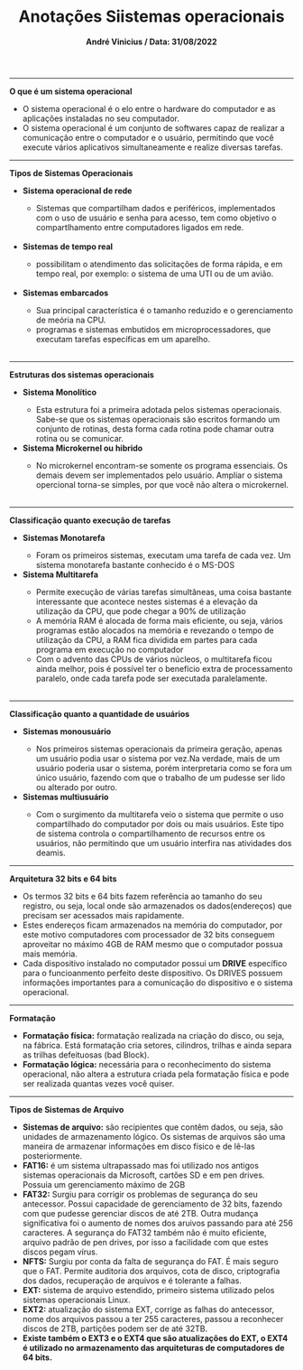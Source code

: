 <html>
  <head></head>
  <body>
    <header>
    <h1>Anotações Siistemas operacionais</h1>
      <p><strong>André Vinicius / Data: 31/08/2022</strong></p>
    </header>
    <hr>
    <p><strong>O que é um sistema operacional</strong></p>
    <ul>
      <li>O sistema operacional é o elo entre o hardware do computador e as aplicações instaladas no seu computador.</li>
      <li>O sistema operacional é um conjunto de softwares capaz de realizar a comunicação entre o computador e o usuário, permitindo que você execute vários aplicativos simultaneamente e realize diversas tarefas.</li>
    </ul>
    <hr>
    <p><strong>Tipos de Sistemas Operacionais</strong></p>
    <ul>
      <li><b>Sistema operacional de rede</b></li>
         <ul>
           <li>Sistemas que compartilham dados e periféricos, implementados com o uso de usuário e senha para acesso, tem como objetivo o compartlhamento entre computadores ligados em rede.</li>
         </ul>
         <br>
      <li><b>Sistemas de tempo real</b></li>
         <ul>
           <li>possibilitam o atendimento das solicitações de forma rápida, e em tempo real, por exemplo: o sistema de uma UTI ou de um avião.</li>
         </ul>
         <br>
      <li><b>Sistemas embarcados</b></li>
         <ul>
           <li>Sua principal característica é o tamanho reduzido e o gerenciamento de meória na CPU.</li>
           <li>programas e sistemas embutidos em microprocessadores, que executam tarefas específicas em um aparelho.</li>
         </ul>
         <br>
    </ul>
    <hr>
    <p><strong>Estruturas dos sistemas operacionais</strong></p>
    <ul>
      <li><b>Sistema Monolítico</b></li>
         <ul>
             <li>Esta estrutura foi a primeira adotada pelos sistemas operacionais. Sabe-se que os sistemas operacionais são escritos formando um conjunto de rotinas, desta forma cada rotina pode chamar outra rotina ou se comunicar.</li>
         </ul>
      <li><b>Sistema Microkernel ou hibrido</b></li>
         <ul>
              <li>No microkernel encontram-se somente os programa essenciais. Os demais devem ser implementados pelo usuário. Ampliar o sistema opercional torna-se simples, por que você não altera o microkernel.</li>
         </ul>
         <br>
    </ul>
    <hr>
    <p><strong>Classificação quanto execução de tarefas</strong></p>
     <ul>
         <li><b>Sistemas Monotarefa</b></li>
             <ul>
                 <li>Foram os primeiros sistemas, executam uma tarefa de cada vez. Um sistema monotarefa bastante conhecido é o MS-DOS</li>
             </ul>
       <li><b>Sistema Multitarefa</b></li>
           <ul>
                <li>Permite execução de várias tarefas simultâneas, uma coisa bastante interessante que acontece nestes sistemas é a elevação da utilização da CPU, que pode chegar a 90% de utilização</li>
                <li>A memória RAM é alocada de forma mais eficiente, ou seja, vários programas estão alocados na memória e revezando o tempo de utilização da CPU, a RAM fica dividida em partes para cada programa em execução no computador</li>
                <li>Com o advento das CPUs de vários núcleos, o multitarefa ficou ainda melhor, pois é possível ter o benefício extra de processamento paralelo, onde cada tarefa pode ser executada paralelamente.</li>
           </ul>
           <br>
     </ul>
    <hr>
    <p><strong>Classificação quanto a quantidade de usuários</strong></p>
    <ul>
      <li><b>Sistemas monousuário</b></li>
          <ul>
             <li>Nos primeiros sistemas operacionais da primeira geração, apenas um usuário podia usar o sistema por vez.Na verdade, mais de um usuário poderia usar o sistema, porém interpretaria como se fora um único usuário, fazendo com que o trabalho de um pudesse ser lido ou alterado por outro.</li>
          </ul>
      <li><b>Sistemas multiusuário</b></li>
          <ul>
            <li>Com o surgimento da multitarefa veio o sistema que permite o uso compartilhado do computador por dois ou mais usuários. Este tipo de sistema controla o compartilhamento de recursos entre os usuários, não permitindo que um usuário interfira nas atividades dos deamis.</li>
          </ul>
    </ul>
    <hr>
    <p><strong>Arquitetura 32 bits e 64 bits</strong></p>
    <ul>
      <li>Os termos 32 bits e 64 bits fazem referência ao tamanho do seu registro, ou seja, local onde são armazenados os dados(endereços) que precisam ser acessados mais rapidamente.</li>
       <li>Estes endereços ficam armazenados na memória do computador, por este motivo computadores com processador de 32 bits conseguem aproveitar no máximo 4GB de RAM mesmo que o computador possua mais memória.</li>
      <li>Cada dispositivo instalado no computador possui um <b>DRIVE</b> específico para o funcioanmento perfeito deste dispositivo. Os DRIVES possuem informações importantes para a comunicação do dispositivo e o sistema operacional.</li>
    </ul>
    <hr>
    <p><strong>Formatação</strong></p>
    <ul>
      <li><b>Formatação física:</b> formatação realizada na criação do disco, ou seja, na fábrica. Está formatação cria setores, cilindros, trilhas e ainda separa as trilhas defeituosas (bad Block).</li>
      <li><b>Formatação lógica:</b> necessária para o reconhecimento do sistema operacional, não altera a estrutura criada pela formatação física e pode ser realizada quantas vezes você quiser.</li>
    </ul>
    <hr>
    <p><strong>Tipos de Sistemas de Arquivo</strong></p>
    <ul>
      <li><b>Sistemas de arquivo:</b> são recipientes que contêm dados, ou seja, são unidades de armazenamento lógico. Os sistemas de arquivos são uma maneira de armazenar informações em disco físico e de lê-las posteriormente.</li>
      <li><b>FAT16:</b> é um sistema ultrapassado mas foi utilizado nos antigos sistemas operacionais da Microsoft, cartões SD e em pen drives. Possuia um gerenciamento máximo de 2GB</li>
      <li><b>FAT32:</b> Surgiu para corrigir os problemas de segurança do seu antecessor. Possui capacidade de gerenciamento de 32 bits, fazendo com que pudesse gerenciar discos de até 2TB. Outra mudança significativa foi o aumento de nomes dos aruivos passando para até 256 caracteres. A segurança do FAT32 também não é muito eficiente, arquivo padrão de pen drives, por isso a facilidade com que estes discos pegam vírus.</li>
      <li><b>NFTS:</b> Surgiu por conta da falta de segurança do FAT. É mais seguro que o FAT. Permite auditoria dos arquivos, cota de disco, criptografia dos dados, recuperação de arquivos e é tolerante a falhas.</li>
      <li><b>EXT:</b> sistema de arquivo estendido, primeiro sistema utilizado pelos sistemas operacionais Linux.</li>
      <li><b>EXT2:</b> atualização do sistema EXT, corrige as falhas do antecessor, nome dos arquivos passou a ter 255 caracteres, passou a reconhecer discos de 2TB, partições podem ser de até 32TB.</li>
      <li><b>Existe também o EXT3 e o EXT4 que são atualizações do EXT, o EXT4 é utilizado no armazenamento das arquiteturas de computadores de 64 bits.</b.<li>
    </ul>  
  </body>
</html>
